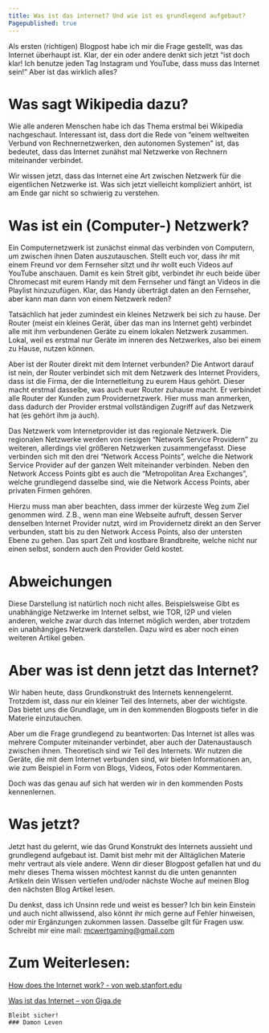 ```yaml
---
title: Was ist das internet? Und wie ist es grundlegend aufgebaut?
Pagepublished: true
---
```


Als ersten (richtigen) Blogpost habe ich mir die Frage gestellt, was das Internet überhaupt ist. Klar, der ein oder andere denkt sich jetzt “ist doch klar! Ich benutze jeden Tag Instagram und YouTube, dass muss das Internet sein!” Aber ist das wirklich alles?

# Was sagt Wikipedia dazu?

Wie alle anderen Menschen habe ich das Thema erstmal bei Wikipedia nachgeschaut. Interessant ist, dass dort die Rede von “einem weltweiten Verbund von Rechnernetzwerken, den autonomen Systemen" ist, das bedeutet, dass das Internet zunähst mal Netzwerke von Rechnern miteinander verbindet. 

Wir wissen jetzt, dass das Internet eine Art zwischen Netzwerk für die eigentlichen Netzwerke ist. Was sich jetzt vielleicht kompliziert anhört, ist am Ende gar nicht so schwierig zu verstehen. 

# Was ist ein (Computer-) Netzwerk? 

Ein Computernetzwerk ist zunächst einmal das verbinden von Computern, um zwischen ihnen Daten auszutauschen. Stellt euch vor, dass ihr mit einem Freund vor dem Fernseher sitzt und ihr wollt euch Videos auf YouTube anschauen. Damit es kein Streit gibt, verbindet ihr euch beide über Chromecast mit eurem Handy mit dem Fernseher und fängt an Videos in die Playlist hinzuzufügen. Klar, das Handy überträgt daten an den Fernseher, aber kann man dann von einem Netzwerk reden? 

Tatsächlich hat jeder zumindest ein kleines Netzwerk bei sich zu hause. Der Router (meist ein kleines Gerät, über das man ins Internet geht) verbindet alle mit ihm verbundenen Geräte zu einem lokalen Netzwerk zusammen. Lokal, weil es erstmal nur Geräte im inneren des Netzwerkes, also bei einem zu Hause, nutzen können. 

Aber ist der Router direkt mit dem Internet verbunden? Die Antwort darauf ist nein, der Router verbindet sich mit dem Netzwerk des Internet Providers, dass ist die Firma, der die Internetleitung zu eurem Haus gehört. Dieser macht erstmal dasselbe, was auch euer Router zuhause macht. Er verbindet alle Router der Kunden zum Providernetzwerk. Hier muss man anmerken, dass dadurch der Provider erstmal vollständigen Zugriff auf das Netzwerk hat (es gehört ihm ja auch). 

Das Netzwerk vom Internetprovider ist das regionale Netzwerk. Die regionalen Netzwerke werden von riesigen “Network Service Providern” zu weiteren, allerdings viel größeren Netzwerken zusammengefasst. Diese verbinden sich mit den drei “Network Access Points”, welche die Network Service Provider auf der ganzen Welt miteinander verbinden. Neben den Network Access Points gibt es auch die “Metropolitan Area Exchanges”, welche grundlegend dasselbe sind, wie die Network Access Points, aber privaten Firmen gehören.  

Hierzu muss man aber beachten, dass immer der kürzeste Weg zum Ziel genommen wird. Z.B., wenn man eine Webseite aufruft, dessen Server denselben Internet Provider nutzt, wird im Providernetz direkt an den Server verbunden, statt bis zu den Network Access Points, also der untersten Ebene zu gehen. Das spart Zeit und kostbare Brandbreite, welche nicht nur einen selbst, sondern auch den Provider Geld kostet. 

# Abweichungen

Diese Darstellung ist natürlich noch nicht alles. Beispielsweise Gibt es unabhängige Netzwerke im Internet selbst, wie TOR, I2P und vielen anderen, welche zwar durch das Internet möglich werden, aber trotzdem ein unabhängiges Netzwerk darstellen. Dazu wird es aber noch einen weiteren Artikel geben. 

# Aber was ist denn jetzt das Internet? 

Wir haben heute, dass Grundkonstrukt des Internets kennengelernt. Trotzdem ist, dass nur ein kleiner Teil des Internets, aber der wichtigste. Das bietet uns die Grundlage, um in den kommenden Blogposts tiefer in die Materie einzutauchen. 

Aber um die Frage grundlegend zu beantworten: 
Das Internet ist alles was mehrere Computer miteinander verbindet, aber auch der Datenaustausch zwischen ihnen. Theoretisch sind wir Teil des Internets. Wir nutzen die Geräte, die mit dem Internet verbunden sind, wir bieten Informationen an, wie zum Beispiel in Form von Blogs, Videos, Fotos oder Kommentaren.  

Doch was das genau auf sich hat werden wir in den kommenden Posts kennenlernen. 

# Was jetzt? 

Jetzt hast du gelernt, wie das Grund Konstrukt des Internets aussieht und grundlegend aufgebaut ist. Damit bist mehr mit der Alltäglichen Materie mehr vertraut als viele andere. Wenn dir dieser Blogpost gefallen hat und du mehr dieses Thema wissen möchtest kannst du die unten genannten Artikeln dein Wissen vertiefen und/oder nächste Woche auf meinen Blog den nächsten Blog Artikel lesen. 

Du denkst, dass ich Unsinn rede und weist es besser? Ich bin kein Einstein und auch nicht allwissend, also könnt ihr mich gerne auf Fehler hinweisen, oder mir Ergänzungen zukommen lassen. Dasselbe gilt für Fragen usw.  
Schreibt mir eine mail: mcwertgaming@gmail.com 

# Zum Weiterlesen: 

[How does the Internet work? - von web.stanfort.edu ](https://web.stanford.edu/class/msande91si/www-spr04/readings/week1/InternetWhitepaper.htm )

[Was ist das Internet – von Giga.de](https://www.giga.de/extra/internet/specials/was-ist-das-internet-einfach-nicht-langweilig-erklaert/ )


```
Bleibt sicher! 
### Damon Leven 
```
